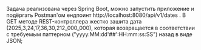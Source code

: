 Задача реализована через Spring Boot, можно запустить приложение и подёргать Postman'ом ендпоинт http://localhost:8080/api/v1/dates .
В GET методе REST-контроллера жестко зашита дата (2025,3,24,17,36,30,212_000_000), которая возвращается в соответствии с требуемым паттерном ("yyyy:MM:dd'##':HH:mm:ss:SS") назад в виде JSON;
